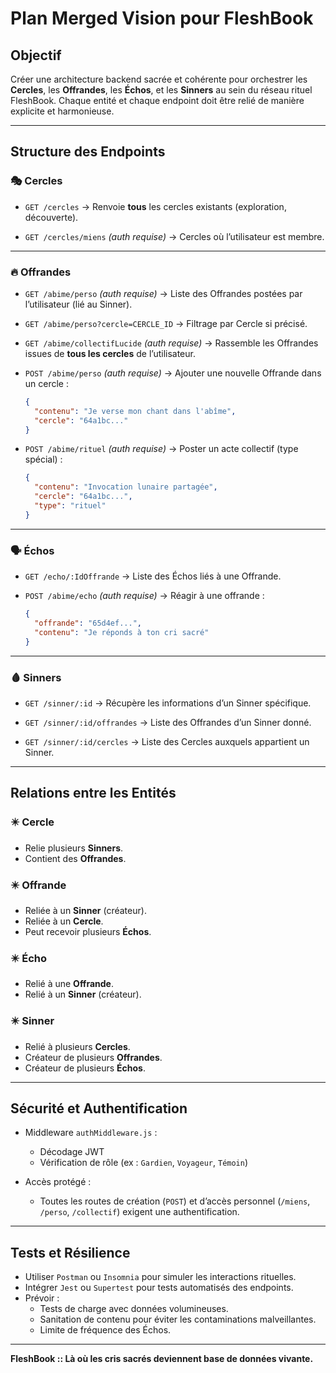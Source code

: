 # Plan Merged Vision pour FleshBook

## Objectif
Créer une architecture backend sacrée et cohérente pour orchestrer les **Cercles**, les **Offrandes**, les **Échos**, et les **Sinners** au sein du réseau rituel FleshBook. Chaque entité et chaque endpoint doit être relié de manière explicite et harmonieuse.

---

## Structure des Endpoints

### 🎭 Cercles

* `GET /cercles`
  → Renvoie **tous** les cercles existants (exploration, découverte).

* `GET /cercles/miens` *(auth requise)*
  → Cercles où l’utilisateur est membre.

---

### 🔥 Offrandes

* `GET /abime/perso` *(auth requise)*
  → Liste des Offrandes postées par l’utilisateur (lié au Sinner).

* `GET /abime/perso?cercle=CERCLE_ID`
  → Filtrage par Cercle si précisé.

* `GET /abime/collectifLucide` *(auth requise)*
  → Rassemble les Offrandes issues de **tous les cercles** de l’utilisateur.

* `POST /abime/perso` *(auth requise)*
  → Ajouter une nouvelle Offrande dans un cercle :

  ```json
  {
    "contenu": "Je verse mon chant dans l'abîme",
    "cercle": "64a1bc..."
  }
  ```

* `POST /abime/rituel` *(auth requise)*
  → Poster un acte collectif (type spécial) :

  ```json
  {
    "contenu": "Invocation lunaire partagée",
    "cercle": "64a1bc...",
    "type": "rituel"
  }
  ```

---

### 🗣️ Échos

* `GET /echo/:IdOffrande`
  → Liste des Échos liés à une Offrande.

* `POST /abime/echo` *(auth requise)*
  → Réagir à une offrande :

  ```json
  {
    "offrande": "65d4ef...",
    "contenu": "Je réponds à ton cri sacré"
  }
  ```

---

### 🩸 Sinners

* `GET /sinner/:id`
  → Récupère les informations d’un Sinner spécifique.

* `GET /sinner/:id/offrandes`
  → Liste des Offrandes d’un Sinner donné.

* `GET /sinner/:id/cercles`
  → Liste des Cercles auxquels appartient un Sinner.

---

## Relations entre les Entités

### ✴️ Cercle

* Relie plusieurs **Sinners**.
* Contient des **Offrandes**.

### ✴️ Offrande

* Reliée à un **Sinner** (créateur).
* Reliée à un **Cercle**.
* Peut recevoir plusieurs **Échos**.

### ✴️ Écho

* Relié à une **Offrande**.
* Relié à un **Sinner** (créateur).

### ✴️ Sinner

* Relié à plusieurs **Cercles**.
* Créateur de plusieurs **Offrandes**.
* Créateur de plusieurs **Échos**.

---

## Sécurité et Authentification

* Middleware `authMiddleware.js` :
  * Décodage JWT
  * Vérification de rôle (ex : `Gardien`, `Voyageur`, `Témoin`)

* Accès protégé :
  * Toutes les routes de création (`POST`) et d’accès personnel (`/miens`, `/perso`, `/collectif`) exigent une authentification.

---

## Tests et Résilience

* Utiliser `Postman` ou `Insomnia` pour simuler les interactions rituelles.
* Intégrer `Jest` ou `Supertest` pour tests automatisés des endpoints.
* Prévoir :
  * Tests de charge avec données volumineuses.
  * Sanitation de contenu pour éviter les contaminations malveillantes.
  * Limite de fréquence des Échos.

---

**FleshBook :: Là où les cris sacrés deviennent base de données vivante.**
